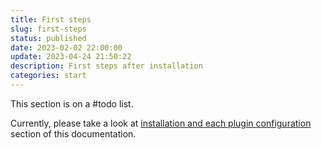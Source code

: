 ```yaml
---
title: First steps
slug: first-steps
status: published
date: 2023-02-02 22:00:00
update: 2023-04-24 21:50:22
description: First steps after installation
categories: start
---
```


This section is on a #todo list.

Currently, please take a look at [installation and each plugin configuration](../02_setup/01_installation.md) section of this documentation.
